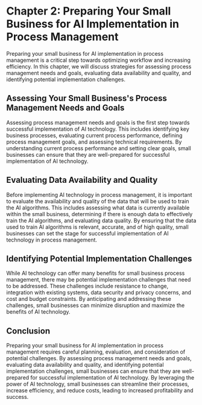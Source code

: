 Chapter 2: Preparing Your Small Business for AI Implementation in Process Management
====================================================================================

Preparing your small business for AI implementation in process management is a critical step towards optimizing workflow and increasing efficiency. In this chapter, we will discuss strategies for assessing process management needs and goals, evaluating data availability and quality, and identifying potential implementation challenges.

Assessing Your Small Business's Process Management Needs and Goals
------------------------------------------------------------------

Assessing process management needs and goals is the first step towards successful implementation of AI technology. This includes identifying key business processes, evaluating current process performance, defining process management goals, and assessing technical requirements. By understanding current process performance and setting clear goals, small businesses can ensure that they are well-prepared for successful implementation of AI technology.

Evaluating Data Availability and Quality
----------------------------------------

Before implementing AI technology in process management, it is important to evaluate the availability and quality of the data that will be used to train the AI algorithms. This includes assessing what data is currently available within the small business, determining if there is enough data to effectively train the AI algorithms, and evaluating data quality. By ensuring that the data used to train AI algorithms is relevant, accurate, and of high quality, small businesses can set the stage for successful implementation of AI technology in process management.

Identifying Potential Implementation Challenges
-----------------------------------------------

While AI technology can offer many benefits for small business process management, there may be potential implementation challenges that need to be addressed. These challenges include resistance to change, integration with existing systems, data security and privacy concerns, and cost and budget constraints. By anticipating and addressing these challenges, small businesses can minimize disruption and maximize the benefits of AI technology.

Conclusion
----------

Preparing your small business for AI implementation in process management requires careful planning, evaluation, and consideration of potential challenges. By assessing process management needs and goals, evaluating data availability and quality, and identifying potential implementation challenges, small businesses can ensure that they are well-prepared for successful implementation of AI technology. By leveraging the power of AI technology, small businesses can streamline their processes, increase efficiency, and reduce costs, leading to increased profitability and success.
